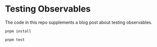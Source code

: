 # Testing Observables

The code in this repo supplements a blog post about testing observables.

```
pnpm install

pnpm test
```
